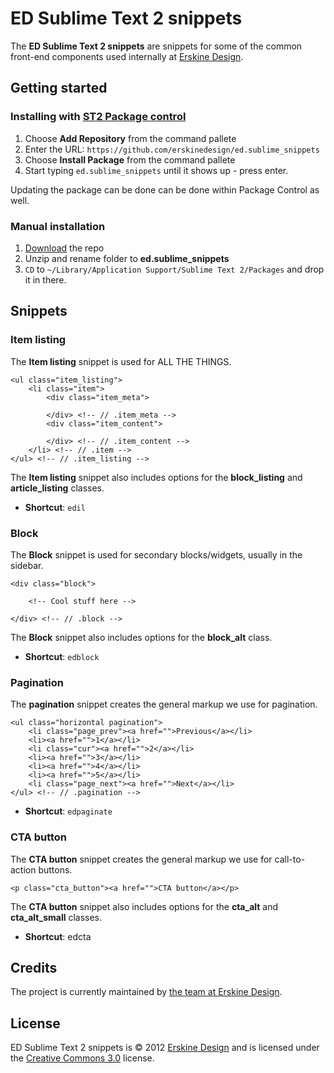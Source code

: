 # ED Sublime Text 2 snippets
The **ED Sublime Text 2 snippets** are snippets for some of the common front-end components used internally at [Erskine Design][erskine].

## Getting started

### Installing with [ST2 Package control][package control]

1. Choose **Add Repository** from the command pallete
2. Enter the URL: `https://github.com/erskinedesign/ed.sublime_snippets`
3. Choose **Install Package** from the command pallete
4. Start typing `ed.sublime_snippets` until it shows up - press enter.

Updating the package can be done can be done within Package Control as well.

### Manual installation

1. [Download][download] the repo
2. Unzip and rename folder to **ed.sublime_snippets**
3. `CD` to `~/Library/Application Support/Sublime Text 2/Packages` and drop it in there.

## Snippets

### Item listing
The **Item listing** snippet is used for ALL THE THINGS.

    <ul class="item_listing">
        <li class="item">
            <div class="item_meta">

            </div> <!-- // .item_meta -->
            <div class="item_content">

            </div> <!-- // .item_content -->
        </li> <!-- // .item -->
    </ul> <!-- // .item_listing -->

The **Item listing** snippet also includes options for the **block_listing** and **article_listing** classes.

- **Shortcut**: `edil`

### Block
The **Block** snippet is used for secondary blocks/widgets, usually in the sidebar.

    <div class="block">

        <!-- Cool stuff here -->

    </div> <!-- // .block -->

The **Block** snippet also includes options for the **block_alt** class.

- **Shortcut**: `edblock`

### Pagination
The **pagination** snippet creates the general markup we use for pagination.

    <ul class="horizontal pagination">
        <li class="page_prev"><a href="">Previous</a></li>
        <li><a href="">1</a></li>
        <li class="cur"><a href="">2</a></li>
        <li><a href="">3</a></li>
        <li><a href="">4</a></li>
        <li><a href="">5</a></li>
        <li class="page_next"><a href="">Next</a></li>
    </ul> <!-- // .pagination -->

- **Shortcut**: `edpaginate`

### CTA button
The **CTA button** snippet creates the general markup we use for call-to-action buttons.

    <p class="cta_button"><a href="">CTA button</a></p>

The **CTA button** snippet also includes options for the **cta_alt** and **cta_alt_small** classes.

- **Shortcut**: edcta

## Credits
The project is currently maintained by [the team at Erskine Design][erskine team].

## License
ED Sublime Text 2 snippets is &copy; 2012 [Erskine Design][erskine] and is licensed under the [Creative Commons 3.0][license] license.

[erskine]: http://erskinedesign.com/
[erskine team]: https://twitter.com/erskinedesign/team/members
[download]: https://github.com/erskinedesign/ed.sublime_snippets/zipball/master
[package control]: http://wbond.net/sublime_packages/package_control
[license]: http://creativecommons.org/licenses/by-nc-sa/3.0/